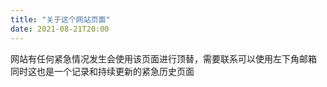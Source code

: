 ```yaml
---
title: "关于这个网站页面"
date: 2021-08-21T20:00
---
```


网站有任何紧急情况发生会使用该页面进行顶替，需要联系可以使用左下角邮箱
同时这也是一个记录和持续更新的紧急历史页面